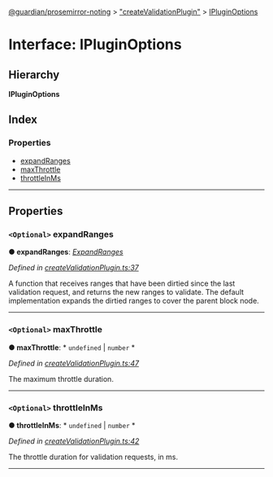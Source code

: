 [@guardian/prosemirror-noting](../README.md) > ["createValidationPlugin"](../modules/_createvalidationplugin_.md) > [IPluginOptions](../interfaces/_createvalidationplugin_.ipluginoptions.md)

# Interface: IPluginOptions

## Hierarchy

**IPluginOptions**

## Index

### Properties

* [expandRanges](_createvalidationplugin_.ipluginoptions.md#expandranges)
* [maxThrottle](_createvalidationplugin_.ipluginoptions.md#maxthrottle)
* [throttleInMs](_createvalidationplugin_.ipluginoptions.md#throttleinms)

---

## Properties

<a id="expandranges"></a>

### `<Optional>` expandRanges

**● expandRanges**: *[ExpandRanges](../modules/_createvalidationplugin_.md#expandranges)*

*Defined in [createValidationPlugin.ts:37](https://github.com/guardian/prosemirror-typerighter/blob/40013de/src/ts/createValidationPlugin.ts#L37)*

A function that receives ranges that have been dirtied since the last validation request, and returns the new ranges to validate. The default implementation expands the dirtied ranges to cover the parent block node.

___
<a id="maxthrottle"></a>

### `<Optional>` maxThrottle

**● maxThrottle**: * `undefined` &#124; `number`
*

*Defined in [createValidationPlugin.ts:47](https://github.com/guardian/prosemirror-typerighter/blob/40013de/src/ts/createValidationPlugin.ts#L47)*

The maximum throttle duration.

___
<a id="throttleinms"></a>

### `<Optional>` throttleInMs

**● throttleInMs**: * `undefined` &#124; `number`
*

*Defined in [createValidationPlugin.ts:42](https://github.com/guardian/prosemirror-typerighter/blob/40013de/src/ts/createValidationPlugin.ts#L42)*

The throttle duration for validation requests, in ms.

___

